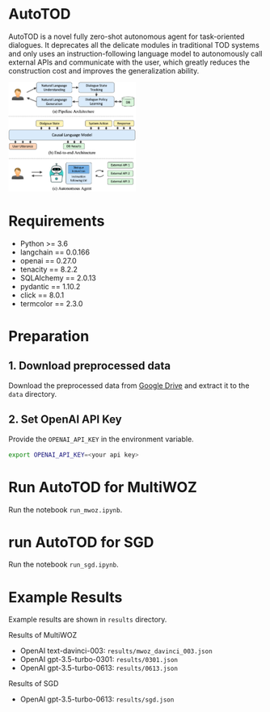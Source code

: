 # AutoTOD

AutoTOD is a novel fully zero-shot autonomous agent for task-oriented dialogues. It deprecates all the delicate modules in traditional TOD systems and only uses an instruction-following language model to autonomously call external APIs and communicate with the user, which greatly reduces the construction cost and improves the generalization ability.

<!-- ![Different architectures of TOD systems.](assets/archs.png) -->
<img src="assets/archs.png" style="width: 50%">

# Requirements

- Python >= 3.6
- langchain == 0.0.166
- openai == 0.27.0
- tenacity == 8.2.2
- SQLAlchemy  == 2.0.13
- pydantic == 1.10.2
- click == 8.0.1
- termcolor == 2.3.0

# Preparation

## 1. Download preprocessed data

Download the preprocessed data from [Google Drive](https://drive.google.com/file/d/18ULn5nmzMMM9dMgGvtdybYcKniwdE3dL/view?usp=sharing) and extract it to the `data` directory.

## 2. Set OpenAI API Key

Provide the `OPENAI_API_KEY` in the environment variable.

```bash
export OPENAI_API_KEY=<your api key>
```

# Run AutoTOD for MultiWOZ

Run the notebook `run_mwoz.ipynb`.

# run AutoTOD for SGD

Run the notebook `run_sgd.ipynb`.

# Example Results

Example results are shown in `results` directory.

Results of MultiWOZ
- OpenAI text-davinci-003: `results/mwoz_davinci_003.json`
- OpenAI gpt-3.5-turbo-0301: `results/0301.json`
- OpenAI gpt-3.5-turbo-0613: `results/0613.json`

Results of SGD
- OpenAI gpt-3.5-turbo-0613: `results/sgd.json`
